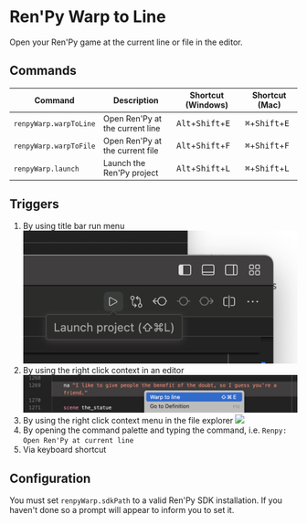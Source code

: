 # Ren'Py Warp to Line

Open your Ren'Py game at the current line or file in the editor.

## Commands

| Command                | Description                     | Shortcut (Windows)                           | Shortcut (Mac)                             |
| ---------------------- | ------------------------------- | -------------------------------------------- | ------------------------------------------ |
| `renpyWarp.warpToLine` | Open Ren'Py at the current line | <kbd>Alt</kbd>+<kbd>Shift</kbd>+<kbd>E</kbd> | <kbd>⌘</kbd>+<kbd>Shift</kbd>+<kbd>E</kbd> |
| `renpyWarp.warpToFile` | Open Ren'Py at the current file | <kbd>Alt</kbd>+<kbd>Shift</kbd>+<kbd>F</kbd> | <kbd>⌘</kbd>+<kbd>Shift</kbd>+<kbd>F</kbd> |
| `renpyWarp.launch`     | Launch the Ren'Py project       | <kbd>Alt</kbd>+<kbd>Shift</kbd>+<kbd>L</kbd> | <kbd>⌘</kbd>+<kbd>Shift</kbd>+<kbd>L</kbd> |

## Triggers

1. By using title bar run menu ![](images/tab_bar.png)
2. By using the right click context in an editor ![](images/editor_context.png)
3. By using the right click context menu in the file explorer
   ![](images/explorer_context.png)
4. By opening the command palette and typing the command, i.e.
   `Renpy: Open Ren'Py at current line`
5. Via keyboard shortcut

## Configuration

You must set <code codesetting="renpyWarp.sdkPath">renpyWarp.sdkPath</code> to a
valid Ren'Py SDK installation. If you haven't done so a prompt will appear to
inform you to set it.
